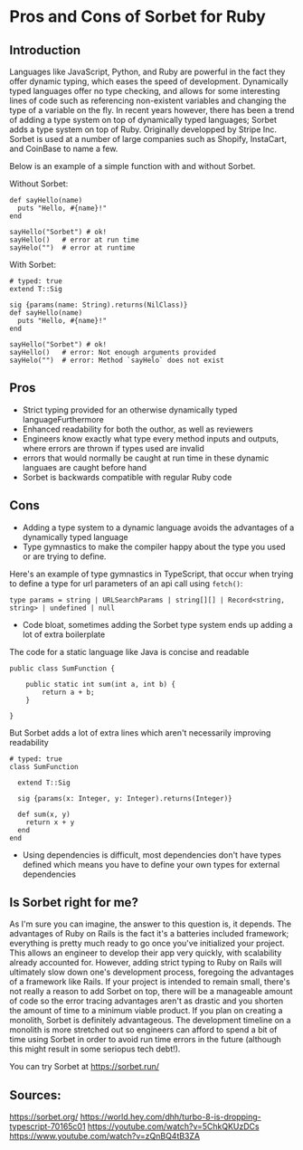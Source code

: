 # Pros and Cons of Sorbet for Ruby

## Introduction
Languages like JavaScript, Python, and Ruby are powerful in the fact they offer dynamic typing, which eases the speed of development. Dynamically typed languages offer no type checking, and allows for some interesting lines of code such as referencing non-existent variables and changing the type of a variable on the fly. In recent years however, there has been a trend of adding a type system on top of dynamically typed languages; Sorbet adds a type system on top of Ruby. Originally developped by Stripe Inc. Sorbet is used at a number of large companies such as Shopify, InstaCart, and CoinBase to name a few. 

Below is an example of a simple function with and without Sorbet.

Without Sorbet:
````{verbatim, lang="markdown"}
def sayHello(name)
  puts "Hello, #{name}!"
end

sayHello("Sorbet") # ok!
sayHello()   # error at run time
sayHelo("")  # error at runtime
````

With Sorbet:
````{verbatim, lang="markdown"}
# typed: true
extend T::Sig

sig {params(name: String).returns(NilClass)}
def sayHello(name)
  puts "Hello, #{name}!"
end

sayHello("Sorbet") # ok!
sayHello()   # error: Not enough arguments provided
sayHelo("")  # error: Method `sayHelo` does not exist
````

## Pros
* Strict typing provided for an otherwise dynamically typed languageFurthermore
* Enhanced readability for both the outhor, as well as reviewers
* Engineers know exactly what type every method inputs and outputs, where errors are thrown if types used are invalid
* errors that would normally be caught at run time in these dynamic languaes are caught before hand
* Sorbet is backwards compatible with regular Ruby code
  
## Cons
* Adding a type system to a dynamic language avoids the advantages of a dynamically typed language
* Type gymnastics to make the compiler happy about the type you used or are trying to define.

Here's an example of type gymnastics in TypeScript, that occur when trying to define a type for url parameters of an api call using ````fetch()````:
````{verbatim, lang = "markdown"}
type params = string | URLSearchParams | string[][] | Record<string, string> | undefined | null
````

* Code bloat, sometimes adding the Sorbet type system ends up adding a lot of extra boilerplate

The code for a static language like Java is concise and readable
````{verbatim, lang = "markdown"}
public class SumFunction {

    public static int sum(int a, int b) {
        return a + b;
    }

}
````

But Sorbet adds a lot of extra lines which aren't necessarily improving readability
````{verbatim, lang = "markdown"}
# typed: true
class SumFunction

  extend T::Sig

  sig {params(x: Integer, y: Integer).returns(Integer)}
  
  def sum(x, y)
    return x + y
  end
end
````

* Using dependencies is difficult, most dependencies don't have types defined which means you have to define your own types for external dependencies

## Is Sorbet right for me?

As I'm sure you can imagine, the answer to this question is, it depends. The advantages of Ruby on Rails is the fact it's a batteries included framework; everything is pretty much ready to go once you've initialized your project. This allows an engineer to develop their app very quickly, with scalability already accounted for. However, adding strict typing to Ruby on Rails will ultimately slow down one's development process, foregoing the advantages of a framework like Rails. If your project is intended to remain small, there's not really a reason to add Sorbet on top, there will be a manageable amount of code so the error tracing advantages aren't as drastic and you shorten the amount of time to a minimum viable product. If you plan on creating a monolith, Sorbet is definitely advantageous. The development timeline on a monolith is more stretched out so engineers can afford to spend a bit of time using Sorbet in order to avoid run time errors in the future (although this might result in some seriopus tech debt!). 

You can try Sorbet at https://sorbet.run/

## Sources:
https://sorbet.org/
https://world.hey.com/dhh/turbo-8-is-dropping-typescript-70165c01
https://youtube.com/watch?v=5ChkQKUzDCs
https://www.youtube.com/watch?v=zQnBQ4tB3ZA
